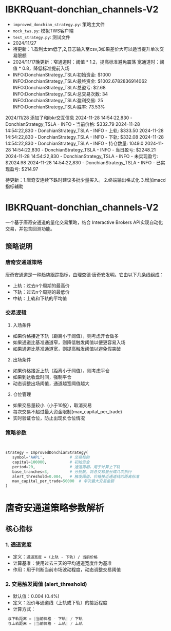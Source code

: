 # IBKRQuant-donchian_channels-V2


* `improved_donchian_strategy.py`: 策略主文件
* `mock_tws.py`: 模拟TWS客户端
* `test_strategy.py`: 测试文件
* 2024/11/27
* 待更新：1.盈利太tm低了,2,日志输入至csv,3如果差价大可以适当提升单次交易限额
* 2024/11/17晚更新：窄通道时：阈值 * 1.2，提高标准避免震荡
宽通道时：阈值 * 0.8，降低标准提前入场
* INFO:DonchianStrategy_TSLA:初始资金: $1000
INFO:DonchianStrategy_TSLA:最终资金: $1002.6782836914062
INFO:DonchianStrategy_TSLA:总盈亏: $2.68
INFO:DonchianStrategy_TSLA:总交易次数: 34
INFO:DonchianStrategy_TSLA:盈利交易: 25
INFO:DonchianStrategy_TSLA:胜率: 73.53%

2024/11/28
添加了和ibkr交互信息
2024-11-28 14:54:22,830 - DonchianStrategy_TSLA - INFO - 当前价格: $332.79
2024-11-28 14:54:22,830 - DonchianStrategy_TSLA - INFO - 上轨: $333.50
2024-11-28 14:54:22,830 - DonchianStrategy_TSLA - INFO - 下轨: $332.08
2024-11-28 14:54:22,830 - DonchianStrategy_TSLA - INFO - 持仓数量: 1049.0
2024-11-28 14:54:22,830 - DonchianStrategy_TSLA - INFO - 当日盈亏: $2248.21
2024-11-28 14:54:22,830 - DonchianStrategy_TSLA - INFO - 未实现盈亏: $2024.98
2024-11-28 14:54:22,830 - DonchianStrategy_TSLA - INFO - 已实现盈亏: $214.97

待更新：1.唐奇安连续下跌时建议多批少量买入。
2.终端输出格式化
3.增加macd指标辅助



# IBKRQuant-donchian_channels-V2

一个基于唐奇安通道的量化交易策略，结合 Interactive Brokers API实现自动化交易，并包含回测功能。

## 策略说明

### 唐奇安通道策略

唐奇安通道是一种趋势跟踪指标，由理查德·唐奇安发明。它由以下几条线组成：

- 上轨：过去n个周期的最高价
- 下轨：过去n个周期的最低价
- 中轨：上轨和下轨的平均值

### 交易逻辑

1. 入场条件

- 如果价格接近下轨（距离小于阈值），则考虑开仓做多
- 如果通道比基准通道窄，则降低触发阈值以便更容易入场
- 如果通道比基准通道宽，则提高触发阈值以避免假突破

2. 出场条件

- 如果价格接近上轨（距离小于阈值），则考虑平仓
- 如果到达收盘时间，强制平仓
- 动态调整出场阈值，通道越宽阈值越大

3. 仓位管理

- 如果交易量较小（小于10股），取消交易
- 每次交易不超过最大资金限制(max_capital_per_trade)
- 实时验证仓位，防止出现负仓位情况

### 策略参数

```python


strategy = ImprovedDonchianStrategy(
   symbol='AAPL',           # 交易标的
   capital=100000,          # 初始资金
   period=20,               # 通道周期，用于计算上下轨
   base_tranches=3,         # 分批数，将总交易量分成几次执行
   alert_threshold=0.004,   # 触发阈值，价格接近通道线的距离标准
   max_capital_per_trade=50000  # 单次最大交易金额
)
```


# 唐奇安通道策略参数解析

## 核心指标

### 1. 通道宽度

- 定义：`通道宽度 = (上轨 - 下轨) / 当前价格`
- 计算基准：使用过去三天的平均通道宽度作为基准
- 作用：用于判断当前市场波动程度，动态调整交易阈值

### 2. 交易触发阈值 (alert_threshold)

- 默认值：0.004 (0.4%)
- 定义：股价与通道线（上轨或下轨）的接近程度
- 计算方式：

```python
 与下轨距离 = |当前价格 - 下轨| / 下轨
 与上轨距离 = |当前价格 - 上轨| / 上轨
```
